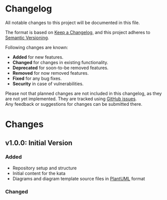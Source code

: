 # Changelog

All notable changes to this project will be documented in this file.

The format is based on [Keep a Changelog](https://keepachangelog.com/en/1.0.0/),
and this project adheres to [Semantic Versioning](https://semver.org/spec/v2.0.0.html).

Following changes are known:

- **Added** for new features.
- **Changed** for changes in existing functionality.
- **Deprecated** for soon-to-be removed features.
- **Removed** for now removed features.
- **Fixed** for any bug fixes.
- **Security** in case of vulnerabilities.

Please not that planned changes are not included in this changelog, as they are not yet implemented. They are tracked using
[GitHub issues](https://github.com/stijn-dejongh/systems-thinking-kata/issues).   
Any feedback or suggestions for changes can be submitted there.

# Changes

## v1.0.0: Initial Version

### Added

* Repository setup and structure
* Initial content for the kata
* Diagrams and diagram template source files in [PlantUML](https://plantuml.com) format


### Changed

